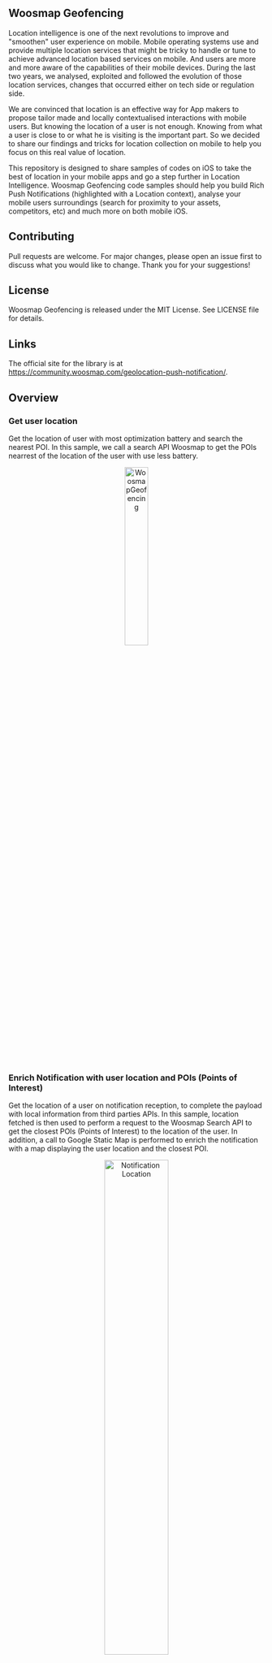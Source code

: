 
## Woosmap Geofencing

Location intelligence is one of the next revolutions to improve and "smoothen" user experience on mobile. 
Mobile operating systems use and provide multiple location services that might be tricky to handle or tune to achieve advanced location based services on mobile. And users are more and more aware of the capabilities of their mobile devices.
During the last two years, we analysed, exploited and followed the evolution of those location services, changes that occurred either on tech side or regulation side.

We are convinced that location is an effective way for App makers to propose tailor made and locally contextualised interactions with mobile users.
But knowing the location of a user is not enough. Knowing from what a user is close to or what he is visiting is the important part. So we decided to share our findings and tricks for location collection on mobile to help you focus on this real value of location. 

This repository is designed to share samples of codes on iOS to take the best of location in your mobile apps and go a step further in Location Intelligence.
Woosmap Geofencing code samples should help you build Rich Push Notifications (highlighted with a Location context), analyse your mobile users surroundings (search for proximity to your assets, competitors, etc) and much more on both mobile iOS.

## Contributing

Pull requests are welcome. For major changes, please open an issue first to discuss what you would like to change.
Thank you for your suggestions!

## License
Woosmap Geofencing is released under the MIT License. See LICENSE file for details.

## Links
The official site for the library is at https://community.woosmap.com/geolocation-push-notification/.


##  Overview

### Get user location 

Get the location of user with most optimization battery and search the nearest POI. In this sample, we call a search API Woosmap to get the POIs nearrest of the location of the user with use less battery.

<p align="center">
  <img alt="WoosmapGeofencing" src="/assets/WoosmapGeofencing1.png" width="30%">
</p>

### Enrich Notification with user location and POIs (Points of Interest)

Get the location of a user on notification reception, to complete the payload with local information from third parties APIs. 
In this sample, location fetched is then used to perform a request to the Woosmap Search API to get the closest POIs (Points of Interest) to the location of the user. In addition, a call to Google Static Map is performed to enrich the notification with a map displaying the user location and the closest POI.

<p align="center">
  <img alt="Notification Location" src="/assets/2Markers.png" width="50%">
</p>

##  Pre-requisites

- iOS 13 and above.
- Xcode 11 and above
- APNS Credentials

## Installation
* Download the latest code version or add the repository as a git submodule to your git-tracked project.
* Open your Xcode project, then drag and drop source directory onto your project. Make sure to select Copy items when asked if you extracted the code archive outside of your project.
* Compile and install the mobile app onto your mobile device.

## Get Keys

* If you don't use the Woosmap API with key, you can only get the location of the user.
* If you want to retrieve the closest of your store from the user location, load your assets in a Woosmap Project and get a Woosmap Key API [see Woosmap developer documentation](https://developers.woosmap.com/get-started).
<p align="center">
  <img alt="WoosmapGeofencing with POI from Search API" src="/assets/WoosmapGeofencing2.png" width="30%">
</p>
<p align="center">
  <img alt="Search API" src="/assets/UserLocationPOI.png" width="50%">
</p>

* If you want a map in the notification, get Google Maps API Key for requesting a static map [see Google documentation](https://developers.google.com/maps/documentation/maps-static/get-api-key).
<p align="center">
  <img alt="Google map Static" src="/assets/1Marker.png" width="50%">
</p>
* If you don't use any third party API and don’t define API keys, the notification will only display the location (lat/long) of the user.


## Usage 
The first step that should always be done each time your app is launched (in Foreground AND Background) is to set your Woosmap Private key Search API. This should be done as early as possible in your didFinishLaunchingWithOptions App Delegate. Depending on your integration, you should call startMonitoringInBackground too. This method must also be called everytime your app is Launched.
Set the `locationServiceDelegate` and `searchAPIDataDelegate` to retrieve data of location and POI when the data is ready. 
```swift
func application(_ application: UIApplication, didFinishLaunchingWithOptions launchOptions: [UIApplication.LaunchOptionsKey: Any]?) -> Bool {
        // Set private key Search API
        WoosmapGeofencing.shared.setWoosmapAPIKey(key: "YOUR_WOOSMAP_KEY")
        
        // Set your filter on position location and search
        WoosmapGeofencing.shared.setCurrentPositionFilter(distance: 10.0, time: 10)
        WoosmapGeofencing.shared.setSearchAPIFilter(distance: 10.0, time: 10)
        
        // Initialize the framework
        WoosmapGeofencing.shared.initServices()
        
        // Set delegate of protocol Location and POI
        WoosmapGeofencing.shared.getLocationService().locationServiceDelegate = DataLocation()
        WoosmapGeofencing.shared.getLocationService().searchAPIDataDelegate = DataPOI()
        
        // Check if the authorization Status of location Manager
        if (CLLocationManager.authorizationStatus() != .notDetermined) {
            WoosmapGeofencing.shared.startMonitoringInBackground()
        }
    return true
}
```

In order to be sure to avoid loosing data, you also need to call `startMonitoringInBackground` in the proper AppDelegate method : 
```swift
func applicationDidEnterBackground(_ application: UIApplication) {
    if (CLLocationManager.authorizationStatus() != .notDetermined) {
        WoosmapGeofencing.shared.startMonitoringInBackground()
    }
}
```

Too keep our SDK up to date with user's data we need to call `didBecomeActive` in the proper AppDelegate method too.
```swift
func applicationDidBecomeActive(_ application: UIApplication) {
    WoosmapGeofencing.shared.didBecomeActive()
    // Restart any tasks that were paused (or not yet started) while the application was inactive. If the application was previously in the background, optionally refresh the user interface.
}
```

In your class delegate, retrieve location data and POI date :
```swift
func tracingLocation(locations: [CLLocation], locationId: UUID) {
        let location = locations.last!
  
        let locationToSave = LocationModel(locationId: locationId, latitude: location.coordinate.latitude, longitude: location.coordinate.longitude, dateCaptured: Date(), descriptionToSave: "description")
        print("location to save = " + locationToSave.dateCaptured.stringFromDate())
        createLocation(location: locationToSave)
        self.lastLocation = location
    }
    
    func tracingLocationDidFailWithError(error: Error) {
        NSLog("\(error)")
    }

func searchAPIResponseData(searchAPIData: SearchAPIData, locationId: UUID) {
    for feature in (searchAPIData.features)! {        
    	let city = feature.properties!.address!.city!
        let zipCode = feature.properties!.address!.zipcode!
        let distance = feature.properties!.distance!
        let latitude = (feature.geometry?.coordinates![1])!
        let longitude = (feature.geometry?.coordinates![0])!
        let dateCaptured = Date()
        let POIToSave = POIModel(locationId: locationId,city: city,zipCode: zipCode,distance: distance,latitude: latitude, longitude: longitude,dateCaptured: dateCaptured)
        createPOI(POImodel: POIToSave)
    }
}
func serachAPIError(error: String) {
       // Catch Error
       NSLog("\(error)")
}
```

## Simulate Notification

* Get the notification token in the log debug or on the main screen of the demo app.
* Install the app PushNotification from the github : https://github.com/noodlewerk/NWPusher. This desktop app will help you simulate notification sending if you do not have any other Notification Solutions.
* Enter your push certificate : https://github.com/noodlewerk/NWPusher#certificate
* Enter a message in json format like this "{"location":"1","timestamp":"1589288354"}". The object "location" allows to have a location (lat/long) displayed in the notification. The "timestamp" object validates the delay between the server time and the mobile time to check if the retrieved location is not outdated (if difference between server and mobile time is greater than 300 sec, notification will not be displayed).
* If you want to send notification directly from an iOS app, you can use this project : https://github.com/noodlewerk/NWPusher#push-from-ios. Follow instructions to change the p12 file and enter the token of the notification app.


## GPX files
To testing geolocation in an iOS app, you can mock a route to simulate locations.  
For create a gpx files, the following tool converts a Google Maps link (also works with Google Maps Directions) to a .gpx file : https://mapstogpx.com/mobiledev.php
To emulate, foolow instruction here :  http://www.madebyuppercut.com/testing-geolocation-ios-app/


Additional Documentation

* [Enabling Location](./doc/EnablingLocation.md) : To use location, first thing is enabling associated services on the user device. Find out here how to do it and more importantly what are the different permissions and consequences of choices made by the user
* [Enabling the Push Notification Service](./doc/EnablingPushNotificationService.md) : As for location, user has to accept Push Notification, here are what to set in your app, associated permissions for the user, APNS registering process and tips to test it all.
* [Notifications Service Extensions](./doc/NotificationsServiceExtensions.md) : If you are here, it’s because you want custom notifications. Find out here how to handle those.
* [Setup the location manager](./doc/SetupLocationManager.md) : How to configure the Location Manager in the Notification Service Extension. 
* [Check Timestamp of the payload](./doc/CheckTimestampPayload.md) : Because differences may occur between sending time and reception time, you may need to check it before retrieving a location.
* [Enabling Location in different lifecycle](./doc/EnablingLocationLifecycle.md) : how to use location manager in different lifecycle (Foreground, Background) of the app
* [Get Location with optimizations](./doc/GetLocationOptimizations.md) : To optimize detection mouvement with battery usage.
* [APIs request](./doc/APIsRequest.md) : Find out here how to use Woosmap Search API to “geo contextualize” the location of your users. 
* [Notification APIs request](./doc/APIsRequestInNotification.md) : In use of a notification, Location of the mobile is one thing but knowing from what the mobile is close to is another thing. Find out here how to use Woosmap Search API to “geo contextualize” the location of your users.


















